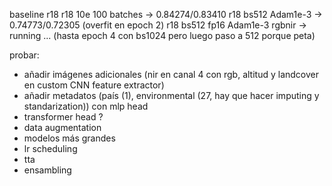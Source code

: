 baseline r18
r18 10e 100 batches -> 0.84274/0.83410
r18 bs512 Adam1e-3 -> 0.74773/0.72305 (overfit en epoch 2)
r18 bs512 fp16 Adam1e-3 rgbnir -> running ... (hasta epoch 4 con bs1024 pero luego paso a 512 porque peta)

probar:

- añadir imágenes adicionales (nir en canal 4 con rgb, altitud y landcover en custom CNN feature extractor)
- añadir metadatos (país (1), environmental (27, hay que hacer imputing y standarization)) con mlp head
- transformer head ?
- data augmentation
- modelos más grandes
- lr scheduling
- tta
- ensambling

